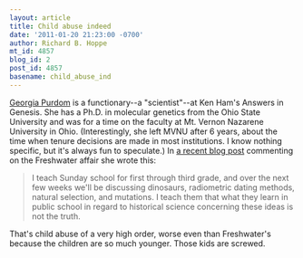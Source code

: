 ```yaml
---
layout: article
title: Child abuse indeed
date: '2011-01-20 21:23:00 -0700'
author: Richard B. Hoppe
mt_id: 4857
blog_id: 2
post_id: 4857
basename: child_abuse_ind
---
```

[Georgia Purdom](http://www.answersingenesis.org/outreach/speakers/georgia-purdom/bio/) is a functionary--a "scientist"--at Ken Ham's Answers in Genesis.  She has a Ph.D. in molecular genetics from the Ohio State University and was for a time on the faculty at Mt. Vernon Nazarene University in Ohio.  (Interestingly, she left MVNU after 6 years, about the time when tenure decisions are made in most institutions. I know nothing specific, but it's always fun to speculate.)  In [a recent blog post](http://blogs.answersingenesis.org/blogs/georgia-purdom/2011/01/18/scientists-and-science-should-not-be-questioned/) commenting on the Freshwater affair she wrote this:

> I teach Sunday school for first through third grade, and over the next few weeks we'll be discussing dinosaurs, radiometric dating methods, natural selection, and mutations. I teach them that what they learn in public school in regard to historical science concerning these ideas is not the truth. 

That's child abuse of a very high order, worse even than Freshwater's because the children are so much younger.  Those kids are screwed.
